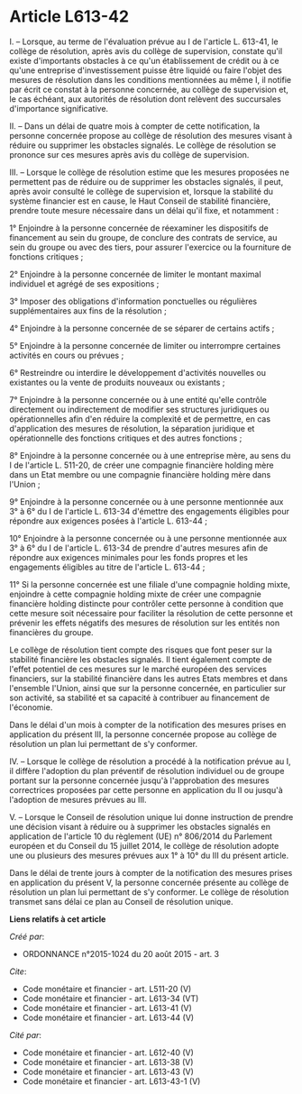# Article L613-42

I. – Lorsque, au terme de l'évaluation prévue au I de l'article L. 613-41, le collège de résolution, après avis du collège de
supervision, constate qu'il existe d'importants obstacles à ce qu'un établissement de crédit ou à ce qu'une entreprise
d'investissement puisse être liquidé ou faire l'objet des mesures de résolution dans les conditions mentionnées au même I, il
notifie par écrit ce constat à la personne concernée, au collège de supervision et, le cas échéant, aux autorités de
résolution dont relèvent des succursales d'importance significative. 

II. – Dans un délai de quatre mois à compter de cette notification, la personne concernée propose au collège de résolution
des mesures visant à réduire ou supprimer les obstacles signalés. Le collège de résolution se prononce sur ces mesures après
avis du collège de supervision. 

III. – Lorsque le collège de résolution estime que les mesures proposées ne permettent pas de réduire ou de supprimer les
obstacles signalés, il peut, après avoir consulté le collège de supervision et, lorsque la stabilité du système financier est
en cause, le Haut Conseil de stabilité financière, prendre toute mesure nécessaire dans un délai qu'il fixe, et notamment : 

1° Enjoindre à la personne concernée de réexaminer les dispositifs de financement au sein du groupe, de conclure des contrats
de service, au sein du groupe ou avec des tiers, pour assurer l'exercice ou la fourniture de fonctions critiques ; 

2° Enjoindre à la personne concernée de limiter le montant maximal individuel et agrégé de ses expositions ; 

3° Imposer des obligations d'information ponctuelles ou régulières supplémentaires aux fins de la résolution ; 

4° Enjoindre à la personne concernée de se séparer de certains actifs ; 

5° Enjoindre à la personne concernée de limiter ou interrompre certaines activités en cours ou prévues ; 

6° Restreindre ou interdire le développement d'activités nouvelles ou existantes ou la vente de produits nouveaux ou
existants ; 

7° Enjoindre à la personne concernée ou à une entité qu'elle contrôle directement ou indirectement de modifier ses structures
juridiques ou opérationnelles afin d'en réduire la complexité et de permettre, en cas d'application des mesures de
résolution, la séparation juridique et opérationnelle des fonctions critiques et des autres fonctions ; 

8° Enjoindre à la personne concernée ou à une entreprise mère, au sens du I de l'article L. 511-20, de créer une compagnie
financière holding mère dans un Etat membre ou une compagnie financière holding mère dans l'Union ; 

9° Enjoindre à la personne concernée ou à une personne mentionnée aux 3° à 6° du I de l'article L. 613-34 d'émettre des
engagements éligibles pour répondre aux exigences posées à l'article L. 613-44 ; 

10° Enjoindre à la personne concernée ou à une personne mentionnée aux 3° à 6° du I de l'article L. 613-34 de prendre
d'autres mesures afin de répondre aux exigences minimales pour les fonds propres et les engagements éligibles au titre de
l'article L. 613-44 ; 

11° Si la personne concernée est une filiale d'une compagnie holding mixte, enjoindre à cette compagnie holding mixte de
créer une compagnie financière holding distincte pour contrôler cette personne à condition que cette mesure soit nécessaire
pour faciliter la résolution de cette personne et prévenir les effets négatifs des mesures de résolution sur les entités non
financières du groupe. 

Le collège de résolution tient compte des risques que font peser sur la stabilité financière les obstacles signalés. Il tient
également compte de l'effet potentiel de ces mesures sur le marché européen des services financiers, sur la stabilité
financière dans les autres Etats membres et dans l'ensemble l'Union, ainsi que sur la personne concernée, en particulier sur
son activité, sa stabilité et sa capacité à contribuer au financement de l'économie. 

Dans le délai d'un mois à compter de la notification des mesures prises en application du présent III, la personne concernée
propose au collège de résolution un plan lui permettant de s'y conformer. 

IV. – Lorsque le collège de résolution a procédé à la notification prévue au I, il diffère l'adoption du plan préventif de
résolution individuel ou de groupe portant sur la personne concernée jusqu'à l'approbation des mesures correctrices proposées
par cette personne en application du II ou jusqu'à l'adoption de mesures prévues au III. 

V. – Lorsque le Conseil de résolution unique lui donne instruction de prendre une décision visant à réduire ou à supprimer
les obstacles signalés en application de l'article 10 du règlement (UE) n° 806/2014 du Parlement européen et du Conseil du 15
juillet 2014, le collège de résolution adopte une ou plusieurs des mesures prévues aux 1° à 10° du III du présent article. 

Dans le délai de trente jours à compter de la notification des mesures prises en application du présent V, la personne
concernée présente au collège de résolution un plan lui permettant de s'y conformer. Le collège de résolution transmet sans
délai ce plan au Conseil de résolution unique.

**Liens relatifs à cet article**

_Créé par_:

  - ORDONNANCE n°2015-1024 du 20 août 2015 - art. 3

_Cite_:

  - Code monétaire et financier - art. L511-20 (V)
  - Code monétaire et financier - art. L613-34 (VT)
  - Code monétaire et financier - art. L613-41 (V)
  - Code monétaire et financier - art. L613-44 (V)

_Cité par_:

  - Code monétaire et financier - art. L612-40 (V)
  - Code monétaire et financier - art. L613-38 (V)
  - Code monétaire et financier - art. L613-43 (V)
  - Code monétaire et financier - art. L613-43-1 (V)
